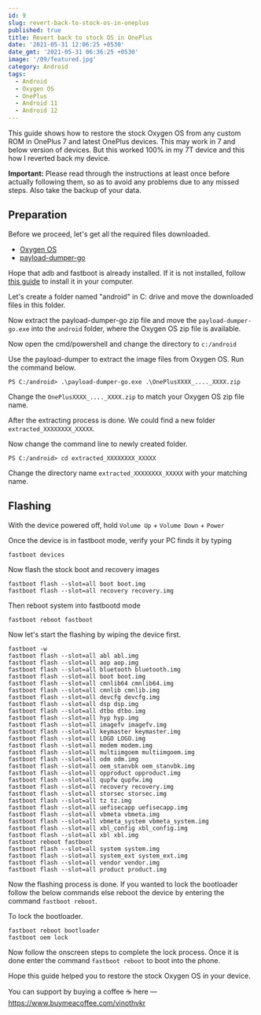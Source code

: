 ```yaml
---
id: 9
slug: revert-back-to-stock-os-in-oneplus
published: true
title: Revert back to stock OS in OnePlus
date: '2021-05-31 12:06:25 +0530'
date_gmt: '2021-05-31 06:36:25 +0530'
image: '/09/featured.jpg'
category: Android
tags:
  - Android
  - Oxygen OS
  - OnePlus
  - Android 11
  - Android 12
---
```


This guide shows how to restore the stock Oxygen OS from any custom ROM in OnePlus 7 and latest OnePlus devices. This may work in 7 and below version of devices. But this worked 100% in my 7T device and this how I reverted back my device.

**Important:** Please read through the instructions at least once before actually following them, so as to avoid any problems due to any missed steps. Also take the backup of your data.

## Preparation

Before we proceed, let's get all the required files downloaded.

<ul>
<li><a href="https://www.oneplus.in/support">Oxygen OS</a></li>
<li><a href="https://github.com/ssut/payload-dumper-go/releases">payload-dumper-go</a></li>
</ul>

<p>Hope that adb and fastboot is already installed. If it is not installed, follow <a href="https://wiki.lineageos.org/adb_fastboot_guide.html">this guide</a> to install it in your computer.</p>

<p>Let's create a folder named "android" in C: drive and move the downloaded files in this folder.</p>

<p>Now extract the payload-dumper-go zip file and move the <code>payload-dumper-go.exe</code> into the <code>android</code> folder, where the Oxygen OS zip file is available.</p>

<p>Now open the cmd/powershell and change the directory to <code>c:/android</code></p>

<p>Use the payload-dumper to extract the image files from Oxygen OS. Run the command below.</p>

<pre class="wp-block-code"><code>PS C:/android> .\payload-dumper-go.exe .\OnePlusXXXX_...._XXXX.zip</code></pre>

<p>Change the <code>OnePlusXXXX_...._XXXX.zip</code> to match your Oxygen OS zip file name.</p>

<p>After the extracting process is done. We could find a new folder  <code>extracted_XXXXXXXX_XXXXX</code>.</p>

<p>Now change the command line to newly created folder.</p>

<pre id="block-6ad18143-122f-4c37-98a2-663a1dc4b08f" class="wp-block-code"><code>PS C:/android> cd extracted_XXXXXXXX_XXXXX</code></pre>

<p>Change the directory name <code>extracted_XXXXXXXX_XXXXX</code> with your matching name.</p>

<h2>Flashing</h2>

<p>With the device powered off, hold <code>Volume Up</code> + <code>Volume Down</code> + <code>Power</code></p>

<p>Once the device is in fastboot mode, verify your PC finds it by typing</p>

<p><code>fastboot devices</code></p>

<p>Now flash the stock boot and recovery images</p>

<pre class="wp-block-code"><code>fastboot flash --slot=all boot boot.img
fastboot flash --slot=all recovery recovery.img</code></pre>

<p>Then reboot system into fastbootd mode</p>

<pre class="wp-block-code"><code>fastboot reboot fastboot</code></pre>

<p>Now let's start the flashing by wiping the device first.</p>

```
fastboot -w
fastboot flash --slot=all abl abl.img
fastboot flash --slot=all aop aop.img
fastboot flash --slot=all bluetooth bluetooth.img
fastboot flash --slot=all boot boot.img
fastboot flash --slot=all cmnlib64 cmnlib64.img
fastboot flash --slot=all cmnlib cmnlib.img
fastboot flash --slot=all devcfg devcfg.img
fastboot flash --slot=all dsp dsp.img
fastboot flash --slot=all dtbo dtbo.img
fastboot flash --slot=all hyp hyp.img
fastboot flash --slot=all imagefv imagefv.img
fastboot flash --slot=all keymaster keymaster.img
fastboot flash --slot=all LOGO LOGO.img
fastboot flash --slot=all modem modem.img
fastboot flash --slot=all multiimgoem multiimgoem.img
fastboot flash --slot=all odm odm.img
fastboot flash --slot=all oem_stanvbk oem_stanvbk.img
fastboot flash --slot=all opproduct opproduct.img
fastboot flash --slot=all qupfw qupfw.img
fastboot flash --slot=all recovery recovery.img
fastboot flash --slot=all storsec storsec.img
fastboot flash --slot=all tz tz.img
fastboot flash --slot=all uefisecapp uefisecapp.img
fastboot flash --slot=all vbmeta vbmeta.img
fastboot flash --slot=all vbmeta_system vbmeta_system.img
fastboot flash --slot=all xbl_config xbl_config.img
fastboot flash --slot=all xbl xbl.img
fastboot reboot fastboot
fastboot flash --slot=all system system.img
fastboot flash --slot=all system_ext system_ext.img
fastboot flash --slot=all vendor vendor.img
fastboot flash --slot=all product product.img
```

<p>Now the flashing process is done. If you wanted to lock the bootloader follow the below commands else reboot the device by entering the command <code>fastboot reboot</code>.</p>

<p>To lock the bootloader.</p>

<pre class="wp-block-code"><code>fastboot reboot bootloader
fastboot oem lock</code></pre>

<p>Now follow the onscreen steps to complete the lock process. Once it is done enter the command <code>fastboot reboot</code> to boot into the phone.</p>

<p>Hope this guide helped you to restore the stock Oxygen OS in your device.</p>

<p>You can support by buying a coffee ☕️ here &mdash; <a href="https://www.buymeacoffee.com/vinothvkr" target="_blank" rel="noreferrer noopener">https://www.buymeacoffee.com/vinothvkr</a></p>
